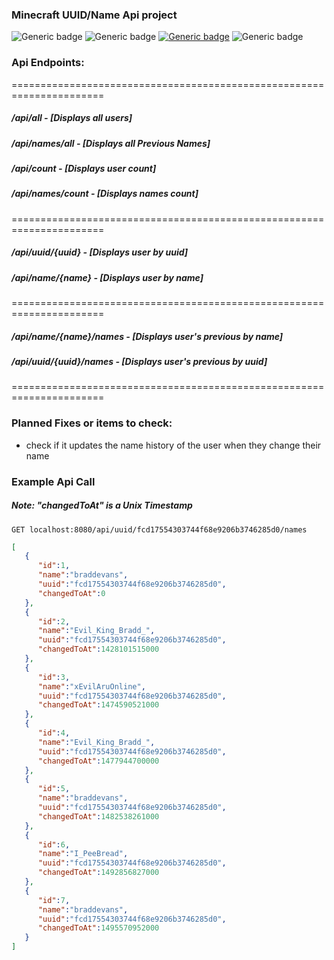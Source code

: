 ### Minecraft UUID/Name Api project
![Generic badge](https://img.shields.io/badge/spring_Version-2.3.1-red.svg?style=for-the-badge&logo=spring)
![Generic badge](https://img.shields.io/badge/project_language_level-java_11-green.svg?style=for-the-badge&logo=spring)
[![Generic badge](https://img.shields.io/badge/Spring_Share_Url-Click_Here-green.svg?style=for-the-badge&logo=spring)](https://start.spring.io/#!type=gradle-project&language=java&platformVersion=2.3.1.RELEASE&packaging=jar&jvmVersion=11&groupId=uk.co.breadhub&artifactId=mcapi&name=mcapi&description=Minecraft%20UserName%2FUUID%20API&packageName=uk.co.breadhub.mcapi&dependencies=devtools,lombok,configuration-processor,session,web,thymeleaf,mustache,jdbc,mysql,batch,codecentric-spring-boot-admin-server)
![Generic badge](https://img.shields.io/badge/Maintainer-braddevans-blue.svg?style=for-the-badge)

### Api Endpoints: 

====================================================================== 
#####    /api/all            -   [Displays all users]
#####    /api/names/all      -   [Displays all Previous Names]
#####    /api/count          -   [Displays user count]
#####    /api/names/count    -   [Displays names count]

======================================================================
#####    /api/uuid/{uuid}         -   [Displays user by uuid]
#####    /api/name/{name}         -   [Displays user by name]

======================================================================
#####    /api/name/{name}/names   -   [Displays user's previous by name]
#####    /api/uuid/{uuid}/names   -   [Displays user's previous by uuid]

======================================================================


### Planned Fixes or items to check:
 
 - check if it updates the name history of the user when they change their name


### Example Api Call
##### Note: "changedToAt" is a Unix Timestamp

`GET localhost:8080/api/uuid/fcd17554303744f68e9206b3746285d0/names`
```json
[
   {
      "id":1,
      "name":"braddevans",
      "uuid":"fcd17554303744f68e9206b3746285d0",
      "changedToAt":0
   },
   {
      "id":2,
      "name":"Evil_King_Bradd_",
      "uuid":"fcd17554303744f68e9206b3746285d0",
      "changedToAt":1428101515000
   },
   {
      "id":3,
      "name":"xEvilAruOnline",
      "uuid":"fcd17554303744f68e9206b3746285d0",
      "changedToAt":1474590521000
   },
   {
      "id":4,
      "name":"Evil_King_Bradd_",
      "uuid":"fcd17554303744f68e9206b3746285d0",
      "changedToAt":1477944700000
   },
   {
      "id":5,
      "name":"braddevans",
      "uuid":"fcd17554303744f68e9206b3746285d0",
      "changedToAt":1482538261000
   },
   {
      "id":6,
      "name":"I_PeeBread",
      "uuid":"fcd17554303744f68e9206b3746285d0",
      "changedToAt":1492856827000
   },
   {
      "id":7,
      "name":"braddevans",
      "uuid":"fcd17554303744f68e9206b3746285d0",
      "changedToAt":1495570952000
   }
]
```
